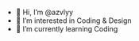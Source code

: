 - 👋 Hi, I’m @azvlyy
- 👀 I’m interested in Coding & Design
- 🌱 I’m currently learning Coding

<!---
azvlyy/azvlyy is a ✨ special ✨ repository because its `README.md` (this file) appears on your GitHub profile.
You can click the Preview link to take a look at your changes.
--->
